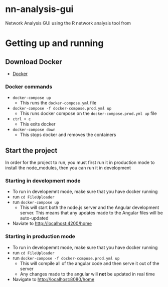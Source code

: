 # nn-analysis-gui

Network Analysis GUI using the R network analysis tool from

# Getting up and running

## Download Docker

- [Docker](https://www.docker.com/get-started)

### Docker commands

- `docker-compose up`
  - This runs the `docker-compose.yml` file
- `docker-compose -f docker-compose.prod.yml up`
  - This runs docker compose on the `docker-compose.prod.yml up` file
- `ctrl + c`
  - This exits docker
- `docker-compose down`
  - This stops docker and removes the containers

## Start the project

In order for the project to run, you must first run it in production mode to install the node_modules, then you can run it in development

### Starting in development mode

- To run in developemnt mode, make sure that you have docker running
- run `cd FileUploader`
- run `docker-compose up`
  - This will start both the node.js server and the Angular development server. This means that any updates made to the Angular files will be auto-updated
- Naviate to [http://localhost:4200/home](http://localhost:4200/home)

### Starting in production mode

- To run in developemnt mode, make sure that you have docker running
- run `cd FileUploader`
- run `docker-compose -f docker-compose.prod.yml up`
  - This will compile all of the angular code and then serve it out of the server
  - Any changes made to the angular will **not** be updated in real time
- Navigate to [http://localhost:8080/home](http://localhost:8080/home)

